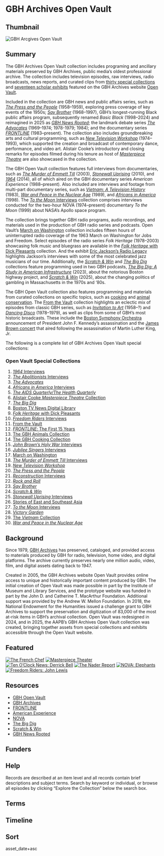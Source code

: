 # GBH Archives Open Vault

## Thumbnail

![GBH Arcgives Open Vault](https://s3.amazonaws.com/americanarchive.org/thumbnail/thumbnail-openvault.png "GBH Archives Open Vault")

## Summary

The GBH Archives Open Vault collection includes programing and ancillary materials preserved by GBH Archives, public media’s oldest professional archive. The collection includes television episodes, raw interviews, radio broadcasts, news reports, and curated clips from [thirty special collections](https://openvault.wgbh.org/collections/) and [seventeen scholar exhibits](https://openvault.wgbh.org/exhibits) featured on the GBH Archives website [Open Vault](https://openvault.wgbh.org/). 

Included in the collection are GBH news and public affairs series, such as [*The Press and the People*](https://openvault.wgbh.org/collections/press-and-the-people) (1958–1959), exploring press coverage of key events of the 1950s; [*Say Brother*](https://openvault.wgbh.org/collections/say-brother) (1968–1997), GBH’s longest-running Black public affairs program, subsequently renamed *Basic Black* (1998–2024) and reimagined in 2025 as [*GBH News Rooted*](https://www.wgbh.org/tv-shows/gbh-news-rooted); the landmark debate series [*The Advocates*](https://openvault.wgbh.org/collections/the-advocates) (1969–1974; 1978-1979; 1984); and the documentary series [*FRONTLINE*](https://openvault.wgbh.org/collections/frontline-the-first-15-years) (1983–present). The collection also includes groundbreaking arts and cultural programming, such as [*New Television Workshop*](https://openvault.wgbh.org/collections/new-television-workshop) (1974–1993), which supported the creation and broadcast of contemporary dance, performance, and video art. Alistair Cooke’s introductory and closing remarks for episodes filmed during his tenure as host of [*Masterpiece Theatre*](https://openvault.wgbh.org/collections/masterpiece) are also showcased in the collection. 

The GBH Open Vault collection features full interviews from documentaries, such as [*The Murder of Emmett Till*](https://openvault.wgbh.org/collections/the-murder-of-emmett-till-interviews) (2003), [*Stonewall Uprising*](https://openvault.wgbh.org/collections/stonewall-uprising-interviews) (2010), and [*1964*](https://openvault.wgbh.org/collections/1964-interviews) (2014), all of which aired on the GBH documentary series *American Experience* (1988–present). Also included are interviews and footage from multi-part documentary series, such as [*Vietnam: A Television History*](https://openvault.wgbh.org/collections/the-vietnam-collection) (1983), [*War and Peace in the Nuclear Age*](https://openvault.wgbh.org/collections/war-and-peace-in-the-nuclear-age) (1989), and [*Africans in America*](https://openvault.wgbh.org/collections/africans-in-america-interviews) (1998). The [*To the Moon* Interviews](https://openvault.wgbh.org/collections/to-the-moon-interviews) collection comprises interviews conducted for the two-hour NOVA (1974–present) documentary *To the Moon* (1999) about NASA’s Apollo space program.

The collection brings together GBH radio programs, audio recordings, and materials used in the production of GBH radio series and podcasts. Open Vault’s [March on Washington](https://openvault.wgbh.org/collections/march-on-washington) collection includes fifteen hours of uninterrupted radio coverage of the 1963 March on Washington for Jobs and Freedom. Select episodes of the radio series *Folk Heritage* (1978–2003) showcasing folk music and bluegrass are available in the [*Folk Heritage* with Dick Pleasants](https://openvault.wgbh.org/collections/folk-heritage-with-dick-pleasants) collection. And the exhibit [Eric Jackson’s Radio Legacy](https://openvault.wgbh.org/exhibits/eric-jacksons-radio-legacy) highlights Jackson’s interviews with some of the most celebrated jazz musicians of our time. Additionally, the [*Scratch & Win*](https://openvault.wgbh.org/collections/scratch-win) and [*The Big Dig*](https://openvault.wgbh.org/collections/the-big-dig) collections feature programming used in two GBH podcasts, [*The Big Dig: A Study in American Infrastructure*](https://www.wgbh.org/podcasts/the-big-dig) (2023), about the notorious Boston highway project, and [*Scratch & Win*](https://www.wgbh.org/podcasts/scratch-win) (2025), about the changing politics of gambling in Massachusetts in the 1970s and ‘80s. 

The GBH Open Vault collection also features programming and materials from curated collections on specific topics, such as [cooking](https://openvault.wgbh.org/collections/cooking) and [animal conservation](https://openvault.wgbh.org/collections/the-gbh-animals-collection). The [From the Vault](https://openvault.wgbh.org/collections/from-the-vault) collection highlights an eclectic mix of episodes from classic GBH series, such as [*Invitation to Art*](/catalog?f%5Bseries_titles%5D%5B%5D=Invitation+to+Art&f[access_types][]=online) (1958–?) and [*Dancing Disco*](/catalog?f%5Bseries_titles%5D%5B%5D=Dancing+Disco&f[access_types][]=online) (1978–1979), as well as clips from some of GBH’s most historic broadcasts. These include the [Boston Symphony Orchestra](/catalog/cpb-aacip-15-f18sb3xg7d) announcement of President John F. Kennedy’s assassination and the [James Brown concert](/catalog/cpb-aacip-15-qz22b8vs2h) that aired following the assassination of Martin Luther King, Jr. 

The following is a complete list of GBH Archives Open Vault special collections: 

### Open Vault Special Collections
1. [*1964* Interviews](https://openvault.wgbh.org/collections/1964-interviews) 
2. [*The Abolitionists* Interviews](https://openvault.wgbh.org/collections/the-abolitionists-interviews) 
3. [*The Advocates*](https://openvault.wgbh.org/collections/the-advocates) 
4. [*Africans in America* Interviews](https://openvault.wgbh.org/collections/africans-in-america-interviews) 
5. [*The AIDS Quarterly/The Health Quarterly*](https://openvault.wgbh.org/collections/the-aids-quarterly-the-health-quarterly-collection) 
6. [Alistair Cooke *Masterpiece Theatre* Collection](https://openvault.wgbh.org/collections/masterpiece) 
7. [*The Big Dig*](https://openvault.wgbh.org/collections/the-big-dig) 
8. [Boston TV News Digital Library](https://openvault.wgbh.org/collections/boston-tv-news-digital-library) 
9. [*Folk Heritage* with Dick Pleasants](https://openvault.wgbh.org/collections/folk-heritage-with-dick-pleasants) 
10. [*Freedom Riders* Interviews](https://openvault.wgbh.org/collections/freedom-riders-interviews)
11. [From the Vault](https://openvault.wgbh.org/collections/from-the-vault) 
12. [*FRONTLINE*: The First 15 Years](https://openvault.wgbh.org/collections/frontline-the-first-15-years) 
13. [The GBH Animals Collection](https://openvault.wgbh.org/collections/the-gbh-animals-collection) 
14. [The GBH Cooking Collection](https://openvault.wgbh.org/collections/cooking) 
15. [*John Brown’s Holy War* Interviews](https://openvault.wgbh.org/collections/john-browns-holy-war-interviews) 
16. [*Jubilee Singers* Interviews](https://openvault.wgbh.org/collections/jubilee-singers-interviews)
17. [March on Washington](https://openvault.wgbh.org/collections/march-on-washington) 
18. [*The Murder of Emmett Till* Interviews](https://openvault.wgbh.org/collections/the-murder-of-emmett-till-interviews) 
19. [*New Television Workshop*](https://openvault.wgbh.org/collections/new-television-workshop) 
20. [*The Press and the People*](https://openvault.wgbh.org/collections/press-and-the-people) 
21. [*Reconstruction* Interviews](https://openvault.wgbh.org/collections/reconstruction-interviews)
22. [*Rock and Roll*](https://openvault.wgbh.org/collections/rock-and-roll) 
23. [*Say Brother*](https://openvault.wgbh.org/collections/say-brother)   
24. [*Scratch & Win*](https://openvault.wgbh.org/collections/scratch-win) 
25. [*Stonewall Uprising* Interviews](https://openvault.wgbh.org/collections/stonewall-uprising-interviews)   
26. [Stories of East and Southeast Asia](https://openvault.wgbh.org/collections/stories-of-east-and-south-east-asia)  
27. [*To the Moon* Interviews](https://openvault.wgbh.org/collections/to-the-moon-interviews) 
28. [*Victory Garden*](https://openvault.wgbh.org/collections/victory-garden-test) 
29. [The *Vietnam* Collection](https://openvault.wgbh.org/collections/the-vietnam-collection) 
30. [*War and Peace in the Nuclear Age*](https://openvault.wgbh.org/collections/war-and-peace-in-the-nuclear-age)

## Background

Since 1979, [GBH Archives](https://www.wgbh.org/foundation/archives) has preserved, cataloged, and provided access to materials produced by GBH for radio, television, home video, and digital platforms. The archive currently preserves nearly one million audio, video, film, and digital assets dating back to 1947. 

Created in 2005, the GBH Archives website Open Vault provides online access to unique and historically important content produced by GBH. The initial creation of Open Vault was made possible in part by the Institute of Museum and Library Services, and the prototype website was funded in part by the John D. and Catherine T. MacArthur Foundation. Additional support was provided by the Andrew W. Mellon Foundation. In 2018, the National Endowment for the Humanities issued a challenge grant to GBH Archives to support the preservation and digitization of 83,000 of the most at-risk items in GBH’s archival collection. Open Vault was redesigned in 2024, and in 2025, the AAPB’s GBH Archives Open Vault collection was created, bringing together assets from special collections and exhibits accessible through the Open Vault website. 

## Featured

[![The French Chef](https://s3.amazonaws.com/americanarchive.org/special-collections/julia-child.jpeg)](/catalog/cpb-aacip-15-4q7qn5zc65)
[![Masterpiece Theater](https://s3.amazonaws.com/americanarchive.org/special-collections/alistair-cooke.jpeg)](/catalog/cpb-aacip-80a22b6de0c)
[![Ten O’Clock News: Derrick Bell](https://s3.amazonaws.com/americanarchive.org/special-collections/10-oclock-news.jpeg)](/catalog/cpb-aacip-15-qn5z60c97r)
[![The Nader Report](https://s3.amazonaws.com/americanarchive.org/special-collections/nadar.jpeg)](/catalog/cpb-aacip-15-10wq0ddc)
[![NOVA: Elephants](https://s3.amazonaws.com/americanarchive.org/special-collections/nova.jpeg)](/catalog/cpb-aacip-06a2db983e0)
[![Freedom Riders: John Lewis](https://s3.amazonaws.com/americanarchive.org/special-collections/john-lewis.jpeg)](/catalog/cpb-aacip-15-tx3513w36f)

## Resources

- [GBH Open Vault](https://openvault.wgbh.org/)
- [GBH Archives](https://www.wgbh.org/foundation/archives)
- [FRONTLINE](https://www.pbs.org/wgbh/frontline/)
- [American Experience](https://www.pbs.org/wgbh/americanexperience/)
- [NOVA](https://www.pbs.org/wgbh/nova/)
- [The Big Dig](https://www.wgbh.org/podcasts/the-big-dig)
- [Scratch & Win](https://www.wgbh.org/podcasts/scratch-win)
- [GBH News Rooted](https://www.wgbh.org/tv-shows/gbh-news-rooted)

## Funders

## Help
Records are described at an item level and all records contain brief descriptions and subject terms. Search by keyword or individual, or browse all episodes by clicking “Explore the Collection” below the search box.

## Terms

## Timeline

## Sort

asset_date+asc

